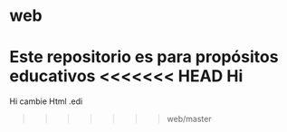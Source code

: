 # web
Este repositorio es para propósitos educativos
<<<<<<< HEAD
Hi
=======
Hi cambie
Html .edi
>>>>>>> web/master
